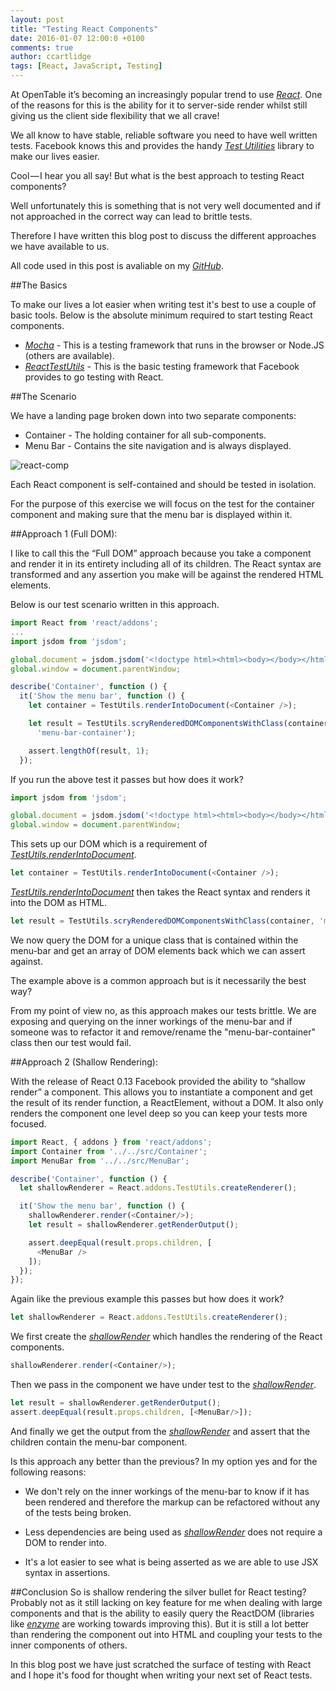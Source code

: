 ```yaml
---
layout: post
title: "Testing React Components"
date: 2016-01-07 12:00:0 +0100
comments: true
author: ccartlidge
tags: [React, JavaScript, Testing]
---
```


At OpenTable it’s becoming an increasingly popular trend to use *[React](https://facebook.github.io/react/)*.
One of the reasons for this is the ability for it  to server-side render whilst still
giving us the client side flexibility that we all crave!

We all know to have stable, reliable software you need to have well written tests. Facebook knows this and
provides the handy *[Test Utilities](https://facebook.github.io/react/docs/test-utils.html)* library to make
our lives easier.

Cool — I hear you all say! But what is the best approach to testing React components?

Well unfortunately this is something that is not very well documented and if not approached in
the correct way can lead to brittle tests.

Therefore I have written this blog post to discuss the different approaches we have available to us.

All code used in this post is avaliable on my *[GitHub](https://github.com/chriscartlidge/React-Testing-Blog-Code)*.

##The Basics

To make our lives a lot easier when writing test it's best to use a couple of basic tools. Below is
the absolute minimum required to start testing React components.

- *[Mocha](https://mochajs.org/)* - This is a testing framework that runs in the browser or Node.JS (others are available).
- *[ReactTestUtils](https://facebook.github.io/react/docs/test-utils.html)* - This is the basic testing framework that Facebook provides to go testing with React.

##The Scenario

We have a landing page broken down into two separate components:

- Container - The holding container for all sub-components.
- Menu Bar - Contains the site navigation and is always displayed.

![react-comp](/images/posts/react-comp.png)

Each React component is self-contained and should be tested in isolation.

For the purpose of this exercise we will focus on the test for the container component and
making sure that the menu bar is displayed within it.

##Approach 1 (Full DOM):

I like to call this the “Full DOM” approach because you take a component and render it in its entirety
including all of its children. The React syntax are transformed and any assertion
you make will be against the rendered HTML elements.

Below is our test scenario written in this approach.

```javascript
import React from 'react/addons';
...
import jsdom from 'jsdom';

global.document = jsdom.jsdom('<!doctype html><html><body></body></html>');
global.window = document.parentWindow;

describe('Container', function () {
  it('Show the menu bar', function () {
    let container = TestUtils.renderIntoDocument(<Container />);

    let result = TestUtils.scryRenderedDOMComponentsWithClass(container,
      'menu-bar-container');

    assert.lengthOf(result, 1);
  });
```
If you run the above test it passes but how does it work?

```javascript
import jsdom from 'jsdom';

global.document = jsdom.jsdom('<!doctype html><html><body></body></html>');
global.window = document.parentWindow;
```
This sets up our DOM which is a requirement of *[TestUtils.renderIntoDocument](https://facebook.github.io/react/docs/test-utils.html#renderintodocument)*.


```javascript
let container = TestUtils.renderIntoDocument(<Container />);
```
*[TestUtils.renderIntoDocument](https://facebook.github.io/react/docs/test-utils.html#renderintodocument)* then takes the React syntax and renders it into the DOM as HTML.
```javascript
let result = TestUtils.scryRenderedDOMComponentsWithClass(container, 'menu-bar-container');
```
We now query the DOM for a unique class that is contained within the menu-bar and get an array of
DOM elements back which we can assert against.

The example above is a common approach but is it necessarily the best way?

From my point of view no, as this approach makes our tests brittle. We are exposing and querying on the inner workings
of the menu-bar and if someone was to refactor it and remove/rename the "menu-bar-container" class then our test would fail.

##Approach 2 (Shallow Rendering):

With the release of React 0.13 Facebook provided the ability to “shallow render” a component.
This allows you to instantiate a component and get the result of its render function, a ReactElement, without a DOM.
It also only renders the component one level deep so you can keep your tests more focused.

```javascript
import React, { addons } from 'react/addons';
import Container from '../../src/Container';
import MenuBar from '../../src/MenuBar';

describe('Container', function () {
  let shallowRenderer = React.addons.TestUtils.createRenderer();

  it('Show the menu bar', function () {
    shallowRenderer.render(<Container/>);
    let result = shallowRenderer.getRenderOutput();

    assert.deepEqual(result.props.children, [
      <MenuBar />
    ]);
  });
});
```

Again like the previous example this passes but how does it work?

```javascript
let shallowRenderer = React.addons.TestUtils.createRenderer();
```
We first create the *[shallowRender](https://facebook.github.io/react/docs/test-utils.html#shallow-rendering)* which handles the rendering of the React components.

```javascript
shallowRenderer.render(<Container/>);
```
Then we pass in the component we have under test to the *[shallowRender](https://facebook.github.io/react/docs/test-utils.html#shallow-rendering)*.

```javascript
let result = shallowRenderer.getRenderOutput();
assert.deepEqual(result.props.children, [<MenuBar/>]);
```

And finally we get the output from the *[shallowRender](https://facebook.github.io/react/docs/test-utils.html#shallow-rendering)* and
assert that the children contain the menu-bar component.

Is this approach any better than the previous? In my option yes and for the following reasons:

- We don't rely on the inner workings of the menu-bar to know if it has been rendered and therefore the markup can be refactored without
any of the
 tests being broken.

- Less dependencies are being used as *[shallowRender](https://facebook.github.io/react/docs/test-utils.html#shallow-rendering)* does not require
a DOM to render into.

- It's a lot easier to see what is being asserted as we are able to use JSX syntax in assertions.

##Conclusion
So is shallow rendering the silver bullet for React testing? Probably not as it still lacking on key feature for me when dealing
with large components and that is the ability to easily query the ReactDOM (libraries like *[enzyme](https://github.com/airbnb/enzyme)*
are working towards improving this). But it is still a lot better than rendering the component out into HTML and coupling your tests
to the inner components of others.

In this blog post we have just scratched the surface of testing with React and I hope it's food for thought when writing your next set of
React tests.